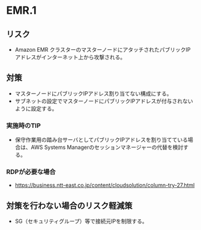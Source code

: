 # EMR.1

## リスク

- Amazon EMR クラスターのマスターノードにアタッチされたパブリックIPアドレスがインターネット上から攻撃される。

## 対策

- マスターノードにパブリックIPアドレス割り当てない構成にする。
- サブネットの設定でマスターノードにパブリックIPアドレスが付与されないように設定する。

### 実施時のTIP

- 保守作業用の踏み台サーバとしてパブリックIPアドレスを割り当てている場合は、AWS Systems Managerのセッションマネージャーの代替を検討する。

### RDPが必要な場合

- <https://business.ntt-east.co.jp/content/cloudsolution/column-try-27.html>

## 対策を行わない場合のリスク軽減策

- SG（セキュリティグループ）等で接続元IPを制限する。
